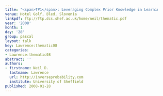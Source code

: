```yaml
---
title: "<span>TP1</span>: Leveraging Complex Prior Knowledge in Learning"
venue: Hotel Golf, Bled, Slovenia
linkpdf: ftp://ftp.dcs.shef.ac.uk/home/neil/thematic.pdf
year: '2008'
month: 1
day: '28'
group: pascal
layout: talk
key: Lawrence:thematic08
categories:
- Lawrence:thematic08
abstract: ''
authors:
- firstname: Neil D.
  lastname: Lawrence
  url: http://inverseprobability.com
  institute: University of Sheffield
published: 2008-01-28
---
```

